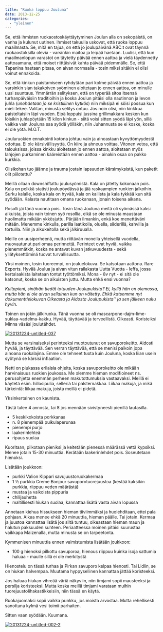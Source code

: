 ```yaml
---
title: "Ruoka loppuu Jouluna"
date: 2013-12-25
categories: 
  - "yleinen"
---
```


Se, että ihmisten ruokaostoskäyttäytyminen Joulun alla on sekopäistä, on vanha ja kulunut uutinen. Ihmiset takuulla uskovat, että ruoka loppuu maailmasta. Se, mitä en tajua, on että jo joulupäivänä ABC:t ovat täynnä ruokaostoksilla olevia - varsinkin maitoa ja leipää haetaan. Luulisi, että kun maailmanlopun varastot on täytetty päivää ennen aattoa ja vielä täydennetty aattoaamuna, että moiset riittäisivät kahta päivää pidemmälle. Se, että Tapanina haetaan pitsaa, on aivan normaalia - tosin miksi sitäkin ei olisi voinut ennakoida.

<!--more-->

Se, että kinkun paistamiseen ryhdytään pari kolme päivää ennen aattoa ja varsinkin sian takakoiven syöminen aloitetaan jo ennen aattoa, on minulle uusi suuntaus. Ymmärrän selityksen, että on typerää sitoa itsensä turhanpäiväisiin traditioihin ja koska Joulun pitäisi olla nautinnon ja levon juhla (_unohdetaan jo se kristillinen kytkös_) niin miksipä ei söisi possua kun mieli tekee. Valitan, minusta selitys ontuu. Jos noin olisi, niin kinkkua paisteltaisiin läpi vuoden. Eipä loppuisi jussina grillimakkara kesken kun löisikin juhlapöytään 15 kilon kinkun - siitä voisi sitten syödä läpi yön, sillä vaikka vain Jouluna saa syödä yölläkin, niin Juhannusta se ei koske, koska ei ole yötä. M.O.T.

Jouluruokien ennakointi kotona johtuu vain ja ainoastaan kyvyttömyydestä odottaa. Ei ole kärsivällisyyttä. On kiire ja ahneus voittaa. Vitonen vetoa, että talouksissa, joissa kinkku aloitetaan jo ennen aattoa, aloitetaan myös lahjojen purkaminen kääreistään ennen aattoa - ainakin osaa on pakko kurkkia.

Olisikohan tuo jäänne ja trauma jostain lapsuuden kärsimyksistä, kun paketit olit piilotettu?

Meillä ollaan downshiftattu joulusyömistä. Kala on jätetty kokonaan pois. Kala on pelkkä statisti joulupöydässä ja jää raskaampien ruokien jalkoihin. Surku kalalle, koska kala on hyvää, kala on kallista ja kala tykkää kun sitä syödään. Kalasta nautitaan omana ruokanaan, jonain toisena aikana.

Rosolli jäi tänä vuonna pois. Tosin tänä Jouluna meitä oli syömässä kaksi aikuista, joista vain toinen syö rosollia, eikä se ole minusta maustaan huolimatta mikään ykkösjuttu. Pärjään ilmankin, enkä koe menettäväni mitään. Menemme kinkulla, parilla laatikolla, oluella, siiderillä, kahvilla ja tortuilla. Niin ja alkukeitolla sekä jälkiruualla.

Meille on uusiperheenä, mutta riittävän monella yhteisellä vuodella, muovautunut pari omaa perinnettä. Perinteet ovat hyviä, vaikka pienemmätkin, koska ne antavat kuvan jatkuvuudesta - sekä yllätyksettöminä tuovat turvallisuutta.

Yksi moinen, tosin tuoreempi, on jouluelokuva. Se katsotaan aattona. Rare Exports. Hyvää Joulua ja aivan vitun railakasta Uutta Vuotta - leffa, jossa kertalaakista laitetaan tontut työttömiksi. Mona - 8v nyt - ei sitä ole katsonut, koska se on aikuisten juttu. Mutta ehkä ensi vuonna?

_Kultapieni, sinähän tiedät totuuden Joulupukista? Ei, kyllä hän on olemassa, mutta hän ei ole aivan sellainen kun on väitetty. Ehkä katsomme nyt dokumenttielokuvan Oikeasta ja Aidosta Joulupukista™ ja sen jälkeen nuku hyvin._

Toinen on jokin jälkiruoka. Tänä vuonna se oli mascarpone-dajm-lime-suklaa-vadelma-kakku. Hyvää, täyttävää ja terveellistä. Oikeasti. Koristeiksi Minna väsäsi joulutähdet.

[![20131224-untitled-037](images/20131224-untitled-037.jpg)](http://www.katiska.eu/catch-22/wp-content/uploads/2013/12/20131224-untitled-037.jpg)

Mutta se varsinaiseksi perinteeksi muotoutunut on savuporokeitto. Aidosti hyvää, ja täyttävää. Sen verran täyttävää, että se menisi paikoin jopa ainoana ruokalajina. Emme ole tehneet tuota kuin Jouluna, koska liian usein syötynä se kärsisi inflaation.

Netti on piukassa erilaisia ohjeita, koska savuporokeitto ole mikään harvinaisuus ruokien joukossa. Me olemme hieman modifioineet ns. perusohjetta enemmän perheen makutottumuksia vastaavaksi. Meillä ei käytetä esim. hillosipulia, selleriä tai palsternakkaa. Liikaa makuja, ja mikä tärkeintä: liikaa makuja, joista meillä ei pidetä.

Yksinkertainen on kaunista.

Tästä tulee 4 annosta, tai 8 jos mennään sivistyneesti pienillä lautasilla.

- 5 keskikokoista porkkanaa
- n. 8 pienempää puikulaperunaa
- pienempi purjo
- laakerinlehteä
- ripaus suolaa

Kuoritaan, pilkotaan pieniksi ja keitetään pienessä määrässä vettä kypsiksi. Menee jotain 15-30 minuuttia. Kerätään laakerinlehdet pois. Soseutetaan hienoksi.

Lisätään joukkoon:

- purkki Valion Kippari savujuustoruokakermaa
- 1 ½ purkkia Creme Bonjour savuporotuorejuustoa (kestää kaksikin purkkia, riippuu veden määrästä)
- mustaa ja valkoista pippuria
- chilijauhetta
- maltillisesti hiukan suolaa, kannattaa lisätä vasta aivan lopussa

Annetaan kiehua hissukseen hieman tiiviimmäksi ja huolehditaan, ettei pala pohjaan. Aikaa menee ehkä 20 minuuttia, hieman päälle. Tai jotain. Kermaa ja juustoa kannattaa lisätä jos siltä tuntuu, oikeastaan hieman maun ja halutun paksuuden suhteen. Periaatteessa moinen pitäisi suurustaa vaikkapa Maizenalla, mutta minusta se on tarpeetonta.

Kymmenisen minuuttia ennen valmistumista lisätään joukkoon:

- 100 g hienoksi pilkottu savuporoa, hienous riippuu kuinka isoja sattumia haluaa - maulle sillä ei ole merkitystä

Hienostelu on tässä turhaa ja Pirkan savuporo kelpaa hienosti. Tai Lidlin, se on hiukan halvempaa. Muutama hyppysellinen kannattaa jättää koristeeksi.

Jos haluaa hiukan vihreää väriä näkyviin, niin timjami sopii mausteeksi ja persilja koristeeksi. Mutta koska meillä timjami varataan muihin tuorejuustolihakastikkeisiin, niin tässä en käytä.

Ruokajuomaksi sopii vaikka punkku, jos moista arvostaa. Mutta rehellisesti sanottuna kylmä vesi toimii parhaiten.

Sitten vaan syödään. Kuumana.

[![20131224-untitled-002-2](images/20131224-untitled-002-2.jpg)](http://www.katiska.eu/catch-22/wp-content/uploads/2013/12/20131224-untitled-002-2.jpg)
